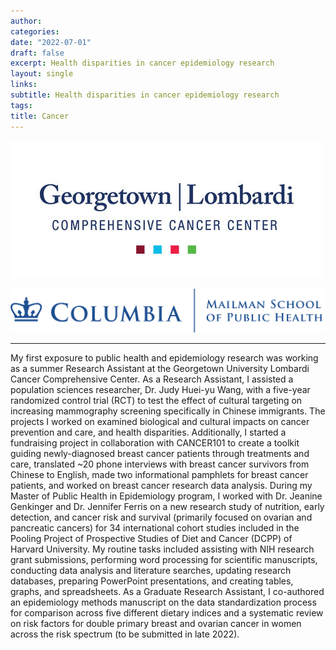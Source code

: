 ```yaml
---
author: 
categories:
date: "2022-07-01"
draft: false
excerpt: Health disparities in cancer epidemiology research
layout: single
links:
subtitle: Health disparities in cancer epidemiology research
tags:
title: Cancer
---
```


![Georgetown Lombardi Comprehensive Cancer Center](georgetown.png)

![Columbia Mailman School of Public Health](columbia.png)

---

My first exposure to public health and epidemiology research was working as a summer Research Assistant at the Georgetown University Lombardi Cancer Comprehensive Center. As a Research Assistant, I assisted a population sciences researcher, Dr. Judy Huei-yu Wang, with a five-year randomized control trial (RCT) to test the effect of cultural targeting on increasing mammography screening specifically in Chinese immigrants. The projects I worked on examined biological and cultural impacts on cancer prevention and care, and health disparities. Additionally, I started a fundraising project in collaboration with CANCER101 to create a toolkit guiding newly-diagnosed breast cancer patients through treatments and care, translated ~20 phone interviews with breast cancer survivors from Chinese to English, made two informational pamphlets for breast cancer patients, and worked on breast cancer research data analysis. During my Master of Public Health in Epidemiology program, I worked with Dr. Jeanine Genkinger and Dr. Jennifer Ferris on a new research study of nutrition, early detection, and cancer risk and survival (primarily focused on ovarian and pancreatic cancers) for 34 international cohort studies included in the Pooling Project of Prospective Studies of Diet and Cancer (DCPP) of Harvard University. My routine tasks included assisting with NIH research grant submissions, performing word processing for scientific manuscripts, conducting data analysis and literature searches, updating research databases, preparing PowerPoint presentations, and creating tables, graphs, and spreadsheets. As a Graduate Research Assistant, I co-authored an epidemiology methods manuscript on the data standardization process for comparison across five different dietary indices and a systematic review on risk factors for double primary breast and ovarian cancer in women across the risk spectrum (to be submitted in late 2022).